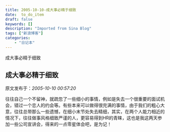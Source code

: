 ```yaml
---
title: 2005-10-10-成大事必精于细致
date:  to_do_item
draft: false
keywords: []
description: "Imported from Sina Blog"
tags: ["新浪博客"]
categories: 
    - "日记本"
---
```

成大事必精于细致
## 成大事必精于细致

 原文发布于：*2005-10-10 00:57:20*

 
 往往自己一个不留神，就疏忽了一些细小的事情，例如是失去一个很重要的面试机会，错过一个恋人的约会等。有些本来可以做得很完满的事情，由于我们的粗心大意，往往总带那么一些遗憾，在细小末节处失去精细，其实，在两个人能力相近的情况下，往往做事风格细致严谨的人，更容易得到HR的青睐，这也是我这两天参加一些公司宣讲会，得来的一点零星体会吧，是为记！


